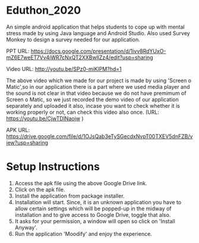 # Eduthon_2020
An simple android application that helps students to cope up with mental stress made by using Java language and Android Studio. Also used Survey Monkey to design a survey 
needed for our application.

PPT URL: https://docs.google.com/presentation/d/1ivv8RdYUxO-mZ6E7weET7Vv4iWR7cNxQT2XXBwllZz4/edit?usp=sharing

Video URL: http://youtu.be/SPz0-miKlPM?hd=1

The above video which we made for our project is made by using 'Screen o Matic',so in our application there is a part where we used media player and the sound is not clear in that video because we do not have premimum of Screen o Matic, so we just recorded the demo video of our application separately and uploaded it also, incase you want to check whether it is working properly or not, can check this video also once.
(URL: https://youtu.be/CjwTDlNaojw )

APK URL: https://drive.google.com/file/d/1OJsQab3eTySGecdxNvpT00TXEV5dnFZB/view?usp=sharing

# Setup Instructions
1) Access the apk file using the above Google Drive link.
2) Click on the apk file.
3) Install the application from package installer.
4) Installation will start. Since, it is an unknown application you have to allow certain settings which will be popped-up in the midway of installation and to give access to
    Google Drive, toggle that also.
5) It asks for your permission, a window will open so click on 'Install Anyway'.
6) Run the application 'Moodify' and enjoy the experience.


